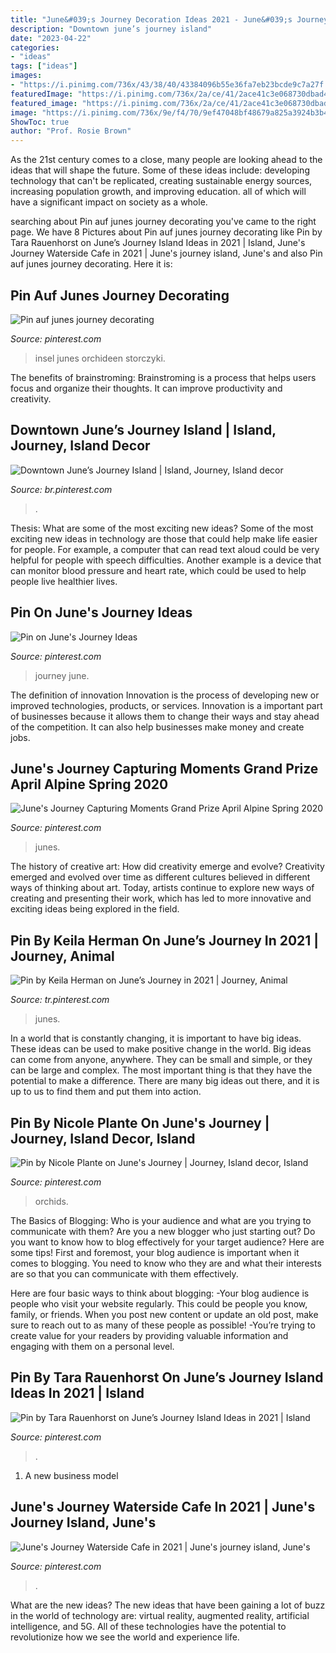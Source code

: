 ```yaml
---
title: "June&#039;s Journey Decoration Ideas 2021 - June&#039;s Journey Waterside Cafe In 2021"
description: "Downtown june’s journey island"
date: "2023-04-22"
categories:
- "ideas"
tags: ["ideas"]
images:
- "https://i.pinimg.com/736x/43/38/40/43384096b55e36fa7eb23bcde9c7a27f.jpg"
featuredImage: "https://i.pinimg.com/736x/2a/ce/41/2ace41c3e068730dbad4d24be8da20fa.jpg"
featured_image: "https://i.pinimg.com/736x/2a/ce/41/2ace41c3e068730dbad4d24be8da20fa.jpg"
image: "https://i.pinimg.com/736x/9e/f4/70/9ef47048bf48679a825a3924b3b4c8af.jpg"
ShowToc: true
author: "Prof. Rosie Brown"
---
```



As the 21st century comes to a close, many people are looking ahead to the ideas that will shape the future. Some of these ideas include: developing technology that can't be replicated, creating sustainable energy sources, increasing population growth, and improving education. all of which will have a significant impact on society as a whole.

	

		
searching about Pin auf junes journey decorating you've came to the right page. We have 8 Pictures about Pin auf junes journey decorating like Pin by Tara Rauenhorst on June’s Journey Island Ideas in 2021 | Island, June&#039;s Journey Waterside Cafe in 2021 | June&#039;s journey island, June&#039;s and also Pin auf junes journey decorating. Here it is:
		
    
## Pin Auf Junes Journey Decorating

<img loading=lazy src="https://i.pinimg.com/736x/32/e3/9f/32e39fc071d6710cf3c0fed2e4b187e8.jpg" onerror="this.onerror=null;this.src='https://tse2.mm.bing.net/th?id=OIP.B2RVO7eobUb7LOSxmEnzVAHaHa&amp;pid=15.1';" alt="Pin auf junes journey decorating">

_Source: pinterest.com_

>insel junes orchideen storczyki. 

	

The benefits of brainstroming:
Brainstroming is a process that helps users focus and organize their thoughts. It can improve productivity and creativity.

    
## Downtown June’s Journey Island | Island, Journey, Island Decor

<img loading=lazy src="https://i.pinimg.com/originals/3d/15/92/3d15920fbe3e9b6d5d9d0d0af979a5a9.jpg" onerror="this.onerror=null;this.src='https://tse3.mm.bing.net/th?id=OIP.MS7zvg6ZbOpI3KvwWZkAWAHaFj&amp;pid=15.1';" alt="Downtown June’s Journey Island | Island, Journey, Island decor">

_Source: br.pinterest.com_

>. 

	

Thesis: What are some of the most exciting new ideas?
Some of the most exciting new ideas in technology are those that could help make life easier for people. For example, a computer that can read text aloud could be very helpful for people with speech difficulties. Another example is a device that can monitor blood pressure and heart rate, which could be used to help people live healthier lives.

    
## Pin On June&#039;s Journey Ideas

<img loading=lazy src="https://i.pinimg.com/736x/58/21/a6/5821a6f42b5133aaf3df4d2d95cd6afa.jpg" onerror="this.onerror=null;this.src='https://tse2.mm.bing.net/th?id=OIP.4kriOA8WfJI7dmMivCeTogHaHy&amp;pid=15.1';" alt="Pin on June&#039;s Journey Ideas">

_Source: pinterest.com_

>journey june. 

	

The definition of innovation
Innovation is the process of developing new or improved technologies, products, or services. Innovation is a important part of businesses because it allows them to change their ways and stay ahead of the competition. It can also help businesses make money and create jobs.

    
## June&#039;s Journey Capturing Moments Grand Prize April Alpine Spring 2020

<img loading=lazy src="https://i.pinimg.com/736x/43/38/40/43384096b55e36fa7eb23bcde9c7a27f.jpg" onerror="this.onerror=null;this.src='https://tse4.mm.bing.net/th?id=OIP.vzkQ8oMtKGh9lywUzzmJsAHaLQ&amp;pid=15.1';" alt="June&#039;s Journey Capturing Moments Grand Prize April Alpine Spring 2020">

_Source: pinterest.com_

>junes. 

	

The history of creative art: How did creativity emerge and evolve?
Creativity emerged and evolved over time as different cultures believed in different ways of thinking about art. Today, artists continue to explore new ways of creating and presenting their work, which has led to more innovative and exciting ideas being explored in the field.

    
## Pin By Keila Herman On June’s Journey In 2021 | Journey, Animal

<img loading=lazy src="https://i.pinimg.com/736x/9e/f4/70/9ef47048bf48679a825a3924b3b4c8af.jpg" onerror="this.onerror=null;this.src='https://tse3.mm.bing.net/th?id=OIP.H8X_SpwYq0_MZrZNOBGlDQHaHZ&amp;pid=15.1';" alt="Pin by Keila Herman on June’s Journey in 2021 | Journey, Animal">

_Source: tr.pinterest.com_

>junes. 

	

In a world that is constantly changing, it is important to have big ideas. These ideas can be used to make positive change in the world. Big ideas can come from anyone, anywhere. They can be small and simple, or they can be large and complex. The most important thing is that they have the potential to make a difference. There are many big ideas out there, and it is up to us to find them and put them into action.

    
## Pin By Nicole Plante On June&#039;s Journey | Journey, Island Decor, Island

<img loading=lazy src="https://i.pinimg.com/736x/2a/ce/41/2ace41c3e068730dbad4d24be8da20fa.jpg" onerror="this.onerror=null;this.src='https://tse2.mm.bing.net/th?id=OIP.ZlH1Be4EHoge9ecKra4gvAHaFj&amp;pid=15.1';" alt="Pin by Nicole Plante on June&#039;s Journey | Journey, Island decor, Island">

_Source: pinterest.com_

>orchids. 

	

The Basics of Blogging: Who is your audience and what are you trying to communicate with them?
Are you a new blogger who just starting out? Do you want to know how to blog effectively for your target audience? Here are some tips! 
First and foremost, your blog audience is important when it comes to blogging. You need to know who they are and what their interests are so that you can communicate with them effectively. 

Here are four basic ways to think about blogging:
-Your blog audience is people who visit your website regularly. This could be people you know, family, or friends. When you post new content or update an old post, make sure to reach out to as many of these people as possible! 
-You’re trying to create value for your readers by providing valuable information and engaging with them on a personal level.

    
## Pin By Tara Rauenhorst On June’s Journey Island Ideas In 2021 | Island

<img loading=lazy src="https://i.pinimg.com/originals/92/03/42/9203420e5df911ad0311188fff19b6ba.jpg" onerror="this.onerror=null;this.src='https://tse2.mm.bing.net/th?id=OIP.K1MvicPpmVr-AID4ZMXUBAHaHN&amp;pid=15.1';" alt="Pin by Tara Rauenhorst on June’s Journey Island Ideas in 2021 | Island">

_Source: pinterest.com_

>. 

	

1. A new business model 

    
## June&#039;s Journey Waterside Cafe In 2021 | June&#039;s Journey Island, June&#039;s

<img loading=lazy src="https://i.pinimg.com/736x/25/ff/8d/25ff8d9fca850339858066d75e11968a.jpg" onerror="this.onerror=null;this.src='https://tse4.mm.bing.net/th?id=OIP.2MG39JqZvzA-GMDzyXHPNwHaG_&amp;pid=15.1';" alt="June&#039;s Journey Waterside Cafe in 2021 | June&#039;s journey island, June&#039;s">

_Source: pinterest.com_

>. 

	

What are the new ideas?
The new ideas that have been gaining a lot of buzz in the world of technology are: virtual reality, augmented reality, artificial intelligence, and 5G. All of these technologies have the potential to revolutionize how we see the world and experience life.

